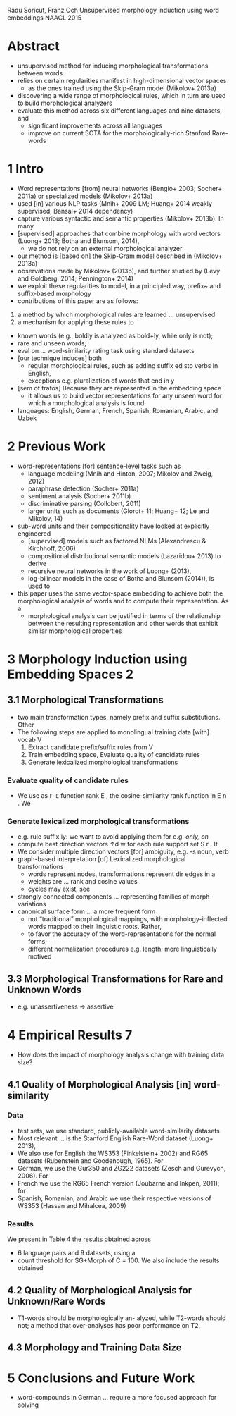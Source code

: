 Radu Soricut, Franz Och
Unsupervised morphology induction using word embeddings
NAACL 2015

# Abstract

* unsupervised method for inducing morphological transformations between words
* relies on certain regularities manifest in high-dimensional vector spaces
  * as the ones trained using the Skip-Gram model (Mikolov+ 2013a)
* discovering a wide range of morphological rules,
  which in turn are used to build morphological analyzers
* evaluate this method across six different languages and nine datasets, and
  * significant improvements across all languages
  * improve on current SOTA for the morphologically-rich Stanford Rare-words

# 1 Intro

* Word representations [from] neural networks (Bengio+ 2003; Socher+ 2011a) or
  specialized models (Mikolov+ 2013a)
* used [in] various NLP tasks
  (Mnih+ 2009 LM; Huang+ 2014 weakly supervised; Bansal+ 2014 dependency) 
* capture various syntactic and semantic properties (Mikolov+ 2013b). In many
* [supervised] approaches that combine morphology with word vectors
  (Luong+ 2013; Botha and Blunsom, 2014), 
  * we do not rely on an external morphological analyzer
* our method is [based on] the Skip-Gram model described in (Mikolov+ 2013a)
* observations made by Mikolov+ (2013b), and 
  further studied by (Levy and Goldberg, 2014; Pennington+ 2014)
* we exploit these regularities to 
  model, in a principled way, prefix~ and suffix-based morphology
* contributions of this paper are as follows:
1. a method by which morphological rules are learned ... unsupervised
2. a mechanism for applying these rules to
  * known words (e.g., boldly is analyzed as bold+ly, while only is not);
  * rare and unseen words;
* eval on ...  word-similarity rating task using standard datasets
* [our technique induces] both
  * regular morphological rules, such as adding suffix ed sto verbs in English,
  * exceptions e.g. pluralization of words that end in y
* [sem of trafos] Because they are represented in the embedding space
  * it allows us to build vector representations for any unseen word
    for which a morphological analysis is found
* languages: English, German, French, Spanish, Romanian, Arabic, and Uzbek

# 2 Previous Work

* word-representations [for] sentence-level tasks such as
  * language modeling (Mnih and Hinton, 2007; Mikolov and Zweig, 2012)
  * paraphrase detection (Socher+ 2011a)
  * sentiment analysis (Socher+ 2011b)
  * discriminative parsing (Collobert, 2011)
  * larger units such as documents (Glorot+ 11; Huang+ 12; Le and Mikolov, 14)
* sub-word units and their compositionality have looked at explicitly engineered
  * [supervised] models such as factored NLMs (Alexandrescu & Kirchhoff, 2006)
  * compositional distributional semantic models (Lazaridou+ 2013) to derive
  * recursive neural networks in the work of Luong+ (2013),
  * log-bilinear models in the case of Botha and Blunsom (2014)), is used to
* this paper uses the same vector-space embedding to achieve both the
  morphological analysis of words and to compute their representation. As a
  * morphological analysis can be justified in terms of the relationship
    between the resulting representation and other words that exhibit similar
    morphological properties

# 3 Morphology Induction using Embedding Spaces 2

## 3.1 Morphological Transformations

* two main transformation types, namely prefix and suffix substitutions. Other
* The following steps are applied to monolingual training data [with] vocab V
  1. Extract candidate prefix/suffix rules from V
  2. Train embedding space, Evaluate quality of candidate rules
  4. Generate lexicalized morphological transformations

### Evaluate quality of candidate rules

* We use as `F_E` function rank E , the cosine-similarity rank function in E n . We

### Generate lexicalized morphological transformations

* e.g. rule suffix:ly: we want to avoid applying them for e.g. _only, on_
* compute best direction vectors ↑d w for each rule support set S r . It
* We consider multiple direction vectors [for] ambiguity, e.g. -s noun, verb
* graph-based interpretation [of] Lexicalized morphological transformations
  * words represent nodes, transformations represent dir edges in a
  * weights are ...  rank and cosine values
  * cycles may exist, see
* strongly connected components ... representing families of morph variations
* canonical surface form ... a more frequent form
  * not “traditional” morphological mappings,
    with morphology-inflected words mapped to their linguistic roots. Rather,
  * to favor the accuracy of the word-representations for the normal forms;
  * different normalization procedures e.g. length: more linguistically motived

## 3.3 Morphological Transformations for Rare and Unknown Words

* e.g. unassertiveness → assertive

# 4 Empirical Results 7

* How does the impact of morphology analysis change with training data size?

## 4.1 Quality of Morphological Analysis [in] word-similarity

### Data

* test sets, we use standard, publicly-available word-similarity datasets
* Most relevant ... is the Stanford English Rare-Word dataset (Luong+ 2013),
* We also use for English the WS353 (Finkelstein+ 2002) and RG65 datasets
  (Rubenstein and Goodenough, 1965).  For
* German, we use the Gur350 and ZG222 datasets (Zesch and Gurevych, 2006).  For
* French we use the RG65 French version (Joubarne and Inkpen, 2011); for
* Spanish, Romanian, and Arabic we use their respective versions of WS353
  (Hassan and Mihalcea, 2009)

### Results

We present in Table 4 the results obtained across
* 6 language pairs and 9 datasets, using a
* count threshold for SG+Morph of C = 100. We also include the results obtained

## 4.2 Quality of Morphological Analysis for Unknown/Rare Words

* T1-words should be morphologically an- alyzed, while
  T2-words should not; a method that over-analyses has poor performance on T2,

## 4.3 Morphology and Training Data Size

# 5 Conclusions and Future Work

* word-compounds in German ... require a more focused approach for solving
